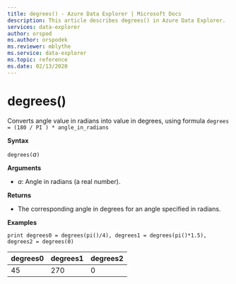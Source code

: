 ```yaml
---
title: degrees() - Azure Data Explorer | Microsoft Docs
description: This article describes degrees() in Azure Data Explorer.
services: data-explorer
author: orspod
ms.author: orspodek
ms.reviewer: mblythe
ms.service: data-explorer
ms.topic: reference
ms.date: 02/13/2020
---
```

# degrees()

Converts angle value in radians into value in degrees, using formula `degrees = (180 / PI ) * angle_in_radians`

**Syntax**

`degrees(`*a*`)`

**Arguments**

* *a*: Angle in radians (a real number).

**Returns**

* The corresponding angle in degrees for an angle specified in radians. 

**Examples**

```kusto
print degrees0 = degrees(pi()/4), degrees1 = degrees(pi()*1.5), degrees2 = degrees(0)

```

|degrees0|degrees1|degrees2|
|---|---|---|
|45|270|0|
